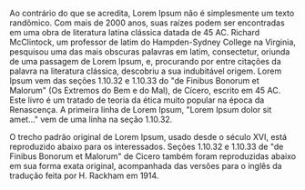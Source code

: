 Ao contrário do que se acredita, Lorem Ipsum não é simplesmente um texto randômico. Com mais de 2000 anos, suas raízes podem ser encontradas em uma obra de literatura latina clássica datada de 45 AC. Richard McClintock, um professor de latim do Hampden-Sydney College na Virginia, pesquisou uma das mais obscuras palavras em latim, consectetur, oriunda de uma passagem de Lorem Ipsum, e, procurando por entre citações da palavra na literatura clássica, descobriu a sua indubitável origem. Lorem Ipsum vem das seções 1.10.32 e 1.10.33 do "de Finibus Bonorum et Malorum" (Os Extremos do Bem e do Mal), de Cícero, escrito em 45 AC. Este livro é um tratado de teoria da ética muito popular na época da Renascença. A primeira linha de Lorem Ipsum, "Lorem Ipsum dolor sit amet..." vem de uma linha na seção 1.10.32.

O trecho padrão original de Lorem Ipsum, usado desde o século XVI, está reproduzido abaixo para os interessados. Seções 1.10.32 e 1.10.33 de "de Finibus Bonorum et Malorum" de Cicero também foram reproduzidas abaixo em sua forma exata original, acompanhada das versões para o inglês da tradução feita por H. Rackham em 1914.
